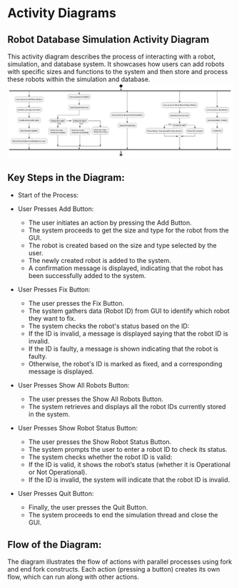# Activity Diagrams

## Robot Database Simulation Activity Diagram
This activity diagram describes the process of interacting with a robot, simulation, and database system. It showcases how users can add robots with specific sizes and functions to the system and then store and process these robots within the simulation and database.
![Robot Database Simulation Activity Diagram](./Robot_Database_Simulation_Activity_Diagram.png)



## Key Steps in the Diagram:
+ Start of the Process:


+ User Presses Add Button:

   - The user initiates an action by pressing the Add Button.
   - The system proceeds to get the size and type for the robot from the GUI.
   - The robot is created based on the size and type selected by the user.
   - The newly created robot is added to the system.
   - A confirmation message is displayed, indicating that the robot has been successfully added to the system.

+ User Presses Fix Button:

   - The user presses the Fix Button.
   - The system gathers data (Robot ID) from GUI  to identify which robot they want to fix.
   - The system checks the robot's status based on the ID:
   - If the ID is invalid, a message is displayed saying that the robot ID is invalid.
   - If the ID is faulty, a message is shown indicating that the robot is faulty.
   - Otherwise, the robot's ID is marked as fixed, and a corresponding message is displayed.


+ User Presses Show All Robots Button:

   - The user presses the Show All Robots Button.
   - The system retrieves and displays all the robot IDs currently stored in the system.

+ User Presses Show Robot Status Button:

   - The user presses the Show Robot Status Button.
   - The system prompts the user to enter a robot ID to check its status.
   - The system checks whether the robot ID is valid:
   - If the ID is valid, it shows the robot’s status (whether it is Operational or Not Operational).
   - If the ID is invalid, the system will indicate that the robot ID is invalid.


+ User Presses Quit Button:

   - Finally, the user presses the Quit Button.
   - The system proceeds to end the simulation thread and close the GUI.

## Flow of the Diagram:
The diagram illustrates the flow of actions with parallel processes using fork and end fork constructs. Each action (pressing a button) creates its own flow, which can run along with other actions. 